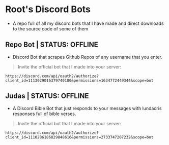 # Root's Discord Bots
- A repo full of all my discord bots that I have made and direct downloads to the source code of some of them

## Repo Bot | STATUS: OFFLINE
- Discord Bot that scrapes Github Repos of any username that you enter.

> Invite the official bot that I made into your server:
```
https://discord.com/api/oauth2/authorize?client_id=1113029016379740180&permissions=1634772449344&scope=bot
```

## Judas | STATUS: OFFLINE
- A Discord Bible Bot that just responds to your messages with lundacris responses full of bible verses.

> Invite the official bot that I made into your server:
```
https://discord.com/api/oauth2/authorize?client_id=1110286186829848616&permissions=2733747207232&scope=bot
```
